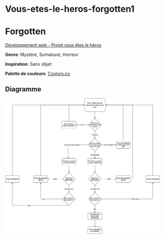 # Vous-etes-le-heros-forgotten1

# Forgotten

[Développement web - Projet vous êtes le héros](https://smnarnold.com/projets/vous-etes-le-heros)

**Genre**: Mystère, Surnaturel, Horreur

**Inspiration**: Sans objet

**Palette de couleurs**: [Coolors.co](https://coolors.co/340704-260503-e9e3dd-e2453a-a01a08)

## Diagramme

![](assets/Synopsis_Diagramme.png)
